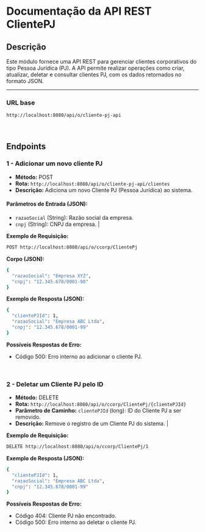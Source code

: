 # Documentação da API REST ClientePJ

## Descrição
Este módulo fornece uma API REST para gerenciar clientes corporativos do tipo Pessoa Jurídica (PJ). A API permite realizar operações como criar, atualizar, deletar e consultar clientes PJ, com os dados retornados no formato JSON.

---

### URL base

```bash
http://localhost:8080/api/o/cliente-pj-api
```
<br>

## Endpoints

### 1 - Adicionar um novo cliente PJ

- **Método:** POST
- **Rota:** `http://localhost:8080/api/o/cliente-pj-api/clientes`
- **Descrição:** Adiciona um novo Cliente PJ (Pessoa Jurídica) ao sistema.

#### Parâmetros de Entrada (JSON):
- `razaoSocial` (String): Razão social da empresa.  
- `cnpj` (String): CNPJ da empresa.  |

**Exemplo de Requisição:**

```bash
POST http://localhost:8080/api/o/ccorp/ClientePj
```

**Corpo (JSON):**

```bash
{
  "razaoSocial": "Empresa XYZ",
  "cnpj": "12.345.678/0001-90"
}
```

**Exemplo de Resposta (JSON):**

```bash
{
  "clientePJId": 1,
  "razaoSocial": "Empresa ABC Ltda",
  "cnpj": "12.345.678/0001-99"
}
```

**Possíveis Respostas de Erro:**
* Código 500: Erro interno ao adicionar o cliente PJ.

<br>

### 2 - Deletar um Cliente PJ pelo ID

- **Método:** DELETE
- **Rota:** `http://localhost:8080/api/o/ccorp/ClientePj/{clientePJId}`
- **Parâmetro de Caminho:** `clientePJId` (long): ID do Cliente PJ a ser removido.
- **Descrição:** Remove o registro de um Cliente PJ do sistema. |
  
**Exemplo de Requisição:**

```bash
DELETE http://localhost:8080/api/o/ccorp/ClientePj/1
```

**Exemplo de Resposta (JSON):**

```bash
{
  "clientePJId": 1,
  "razaoSocial": "Empresa ABC Ltda",
  "cnpj": "12.345.678/0001-99"
}
```

**Possíveis Respostas de Erro:**
* Código 404: Cliente PJ não encontrado.
* Código 500: Erro interno ao deletar o cliente PJ.


<br>